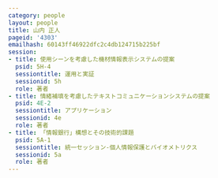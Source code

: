 ```yaml
---
category: people
layout: people
title: 山内 正人
pageid: '4303'
emailhash: 60143ff46922dfc2c4db124715b225bf
session:
- title: 使用シーンを考慮した機材情報表示システムの提案
  psid: 5H-4
  sessiontitle: 運用と実証
  sessionid: 5h
  role: 著者
- title: 情緒補填を考慮したテキストコミュニケーションシステムの提案
  psid: 4E-2
  sessiontitle: アプリケーション
  sessionid: 4e
  role: 著者
- title: 「情報銀行」構想とその技術的課題
  psid: 5A-1
  sessiontitle: 統一セッション-個人情報保護とバイオメトリクス
  sessionid: 5a
  role: 著者
---
```

